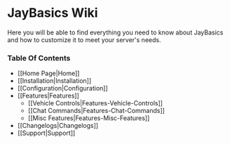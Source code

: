 # JayBasics Wiki

Here you will be able to find everything you need to know about JayBasics and how to customize it to meet your server's needs.

### Table Of Contents

 - [[Home Page|Home]]
 - [[Installation|Installation]]
 - [[Configuration|Configuration]]
 - [[Features|Features]]
	 - [[Vehicle Controls|Features-Vehicle-Controls]]
	 - [[Chat Commands|Features-Chat-Commands]]
	 - [[Misc Features|Features-Misc-Features]]
 - [[Changelogs|Changelogs]]
 - [[Support|Support]]
